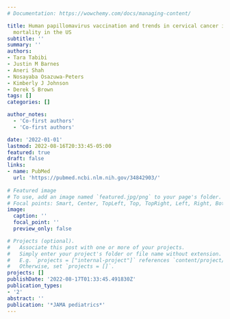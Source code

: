 ```yaml
---
# Documentation: https://wowchemy.com/docs/managing-content/

title: Human papillomavirus vaccination and trends in cervical cancer incidence and
  mortality in the US
subtitle: ''
summary: ''
authors:
- Tara Tabibi
- Justin M Barnes
- Aneri Shah
- Nosayaba Osazuwa-Peters
- Kimberly J Johnson
- Derek S Brown
tags: []
categories: []

author_notes:
  - 'Co-first authors'
  - 'Co-first authors'

date: '2022-01-01'
lastmod: 2022-08-16T20:33:45-05:00
featured: true
draft: false
links:
- name: PubMed
  url: 'https://pubmed.ncbi.nlm.nih.gov/34842903/'
  
# Featured image
# To use, add an image named `featured.jpg/png` to your page's folder.
# Focal points: Smart, Center, TopLeft, Top, TopRight, Left, Right, BottomLeft, Bottom, BottomRight.
image:
  caption: ''
  focal_point: ''
  preview_only: false

# Projects (optional).
#   Associate this post with one or more of your projects.
#   Simply enter your project's folder or file name without extension.
#   E.g. `projects = ["internal-project"]` references `content/project/deep-learning/index.md`.
#   Otherwise, set `projects = []`.
projects: []
publishDate: '2022-08-17T01:33:45.491830Z'
publication_types:
- '2'
abstract: ''
publication: '*JAMA pediatrics*'
---
```

